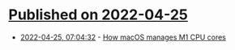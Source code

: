 # [Published on 2022-04-25](index.md)

* [2022-04-25, 07:04:32](https://news.ycombinator.com/item?id=31151393) - [How macOS manages M1 CPU cores](https://eclecticlight.co/2022/04/25/how-macos-manages-m1-cpu-cores/)
